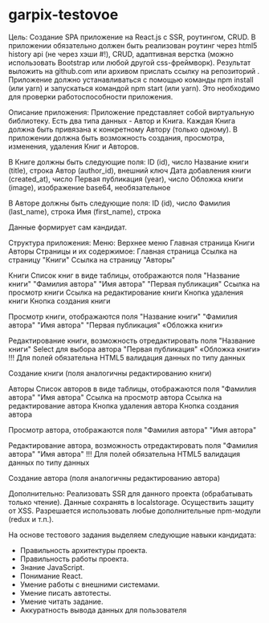# garpix-testovoe


Цель:
Создание SPA приложение на React.js с SSR, роутингом, CRUD.
В приложении обязательно должен быть реализован роутинг через html5 history api (не через хэши #!), CRUD, адаптивная верстка (можно использовать Bootstrap или любой другой css-фреймворк).
Результат выложить на github.com или архивом прислать ссылку на репозиторий . 
Приложение должно устанавливаться с помощью команды npm install (или yarn) и запускаться командой npm start (или yarn). Это необходимо для проверки работоспособности приложения.

Описание приложения:
Приложение представляет собой виртуальную библиотеку. Есть два типа данных - Автор и Книга. Каждая Книга должна быть привязана к конкретному Автору (только одному). В приложении должна быть возможность создания, просмотра, изменения, удаления Книг и Авторов.

В Книге должны быть следующие поля:
ID (id), число
Название книги (title), строка
Автор (author_id), внешний ключ
Дата добавления книги (created_at), число
Первая публикация (year), число
Обложка книги (image), изображение base64, необязательное

В Авторе должны быть следующие поля:
ID (id), число
Фамилия (last_name), строка
Имя (first_name), строка

Данные формирует сам кандидат.

Структура приложения:
Меню:
Верхнее меню
Главная страница
Книги
Авторы
Страницы и их содержимое:
Главная страница
Ссылка на страницу "Книги"
Ссылка на страницу "Авторы"


Книги
Список книг в виде таблицы, отображаются поля
"Название книги"
"Фамилия автора"
"Имя автора"
"Первая публикация"
Ссылка на просмотр книги
Ссылка на редактирование книги
Кнопка удаления книги
Кнопка создания книги

Просмотр книги, отображаются поля
"Название книги"
"Фамилия автора"
"Имя автора"
"Первая публикация"
«Обложка книги»

Редактирование книги, возможность отредактировать поля
"Название книги"
Select для выбора автора
"Первая публикация"
«Обложка книги»
!!! Для полей обязательна HTML5 валидация данных по типу данных

Создание книги (поля аналогичны редактированию книги)


Авторы
Список авторов в виде таблицы, отображаются поля
"Фамилия автора"
"Имя автора"
Ссылка на просмотр автора
Ссылка на редактирование автора
Кнопка удаления автора
Кнопка создания автора

Просмотр автора, отображаются поля
"Фамилия автора"
"Имя автора"

Редактирование автора, возможность отредактировать поля
"Фамилия автора"
"Имя автора"
!!! Для полей обязательна HTML5 валидация данных по типу данных

Создание автора (поля аналогичны редактированию автора)


Дополнительно:
Реализовать SSR для данного проекта (обрабатывать только чтение).
Данные сохранять в localstorage.
Осуществить защиту от XSS.
Разрешается использовать любые дополнительные npm-модули (redux и т.п.).

На основе тестового задания выделяем следующие навыки кандидата:
* Правильность архитектуры проекта.
* Правильность работы проекта.
* Знание JavaScript.
* Понимание React.
* Умение работы с внешними системами.
* Умение писать автотесты.
* Умение читать задание.
* Аккуратность вывода данных для пользователя
